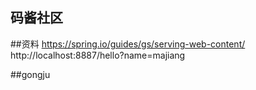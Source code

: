 ## 码酱社区

##资料
https://spring.io/guides/gs/serving-web-content/
http://localhost:8887/hello?name=majiang

##gongju  